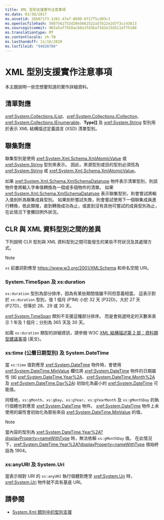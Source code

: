 ```yaml
---
title: XML 型別支援實作注意事項
ms.date: 03/30/2017
ms.assetid: 26b071f3-1261-47ef-8690-0717f5cd93c1
ms.openlocfilehash: 5087562753d20e5662522a57b22e2d7f3cc43613
ms.sourcegitcommit: 965a5af7918acb0a3fd3baf342e15d511ef75188
ms.translationtype: MT
ms.contentlocale: zh-TW
ms.lasthandoff: 11/18/2020
ms.locfileid: "94828786"
---
```

# <a name="xml-type-support-implementation-notes"></a>XML 型別支援實作注意事項
本主題說明一些您想要知道的實作詳細資料。  
  
## <a name="list-mappings"></a>清單對應  
 <xref:System.Collections.IList>、<xref:System.Collections.ICollection>、<xref:System.Collections.IEnumerable>、**Type[]** 及 <xref:System.String> 型別用於表示 XML 結構描述定義語言 (XSD) 清單型別。  
  
## <a name="union-mappings"></a>聯集對應  
 聯集型別是使用 <xref:System.Xml.Schema.XmlAtomicValue> 或 <xref:System.String> 型別來表示。 因此，來源型別或目的型別必須恆為 <xref:System.String> 或 <xref:System.Xml.Schema.XmlAtomicValue>。  
  
 如果 <xref:System.Xml.Schema.XmlSchemaDatatype> 物件表示清單型別，則該物件會將輸入字串值轉換為一個或多個物件的清單。 如果 <xref:System.Xml.Schema.XmlSchemaDatatype> 表示聯集型別，則會嘗試將輸入值剖析為聯集成員型別。 如果剖析嘗試失敗，則會嘗試使用下一個聯集成員進行轉換，依此類推，直到轉換成功為止，或直到沒有其他可嘗試的成員型別為止，在此情況下會擲回例外狀況。  
  
## <a name="differences-between-clr-and-xml-data-types"></a>CLR 與 XML 資料型別之間的差異  
 下列說明 CLR 型別與 XML 資料型別之間可能發生的某些不符狀況及其處理方式。  
  
> [!NOTE]
> `xs` 前置詞對應至 <https://www.w3.org/2001/XMLSchema> 和命名空間 URI。
  
### <a name="systemtimespan-and-xsduration"></a>System.TimeSpan 及 xs:duration  
 `xs:duration` 型別為部分排序，因為有某些期間值雖不同但意義相當。 這表示對於 `xs:duration` 型別，值 1 個月 (P1M) 小於 32 天 (P32D)，大於 27 天 (P27D)，但等於 28、29 或 30 天。  
  
 <xref:System.TimeSpan> 類別不支援這種部分排序。 而是會挑選特定的天數來表示 1 年及 1 個月；分別為 365 天及 30 天。  
  
 如需 `xs:duration` 類型的詳細資訊，請參閱 W3C [XML 結構描述第 2 部：資料類型建議事項](https://www.w3.org/TR/xmlschema-2/) \(英文\)。
  
### <a name="xstime-gregorian-date-types-and-systemdatetime"></a>xs:time (公曆日期型別) 及 System.DateTime  
 當 `xs:time` 值對應至 <xref:System.DateTime> 物件時，會使用 <xref:System.DateTime.MinValue> 欄位將 <xref:System.DateTime> 物件的日期屬性 (如 <xref:System.DateTime.Year%2A>、<xref:System.DateTime.Month%2A> 及 <xref:System.DateTime.Day%2A>) 初始化為最小的 <xref:System.DateTime> 可能值。  
  
 同樣地，`xs:gMonth`、`xs:gDay`、`xs:gYear`、`xs:gYearMonth` 及 `xs:gMonthDay` 的執行個體也對應至 <xref:System.DateTime> 物件。 <xref:System.DateTime> 物件上未使用的屬性會初始化為那些來自 <xref:System.DateTime.MinValue> 的值。  
  
> [!NOTE]
> 當內容的型別為 <xref:System.DateTime.Year%2A?displayProperty=nameWithType> 時，無法依賴 `xs:gMonthDay` 值。 在此情況下，<xref:System.DateTime.Year%2A?displayProperty=nameWithType> 值始終設為 1904。  
  
### <a name="xsanyuri-and-systemuri"></a>xs:anyURI 及 System.Uri  
 當表示相對 URI 的 `xs:anyURI` 執行個體對應至 <xref:System.Uri> 時，<xref:System.Uri> 物件就不具有基底 URI。  
  
## <a name="see-also"></a>請參閱

- [System.Xml 類別中的型別支援](type-support-in-the-system-xml-classes.md)
